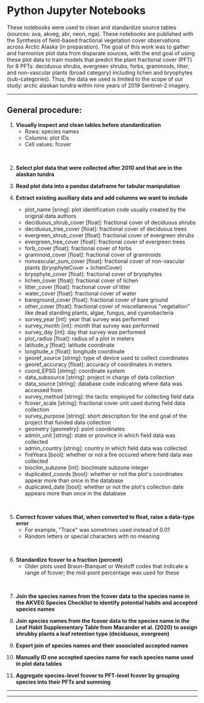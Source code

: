 # Python Jupyter Notebooks
These notebooks were used to clean and standardize source tables (sources: ava, akveg, abr, neon, nga). These notebooks are published with the Synthesis of field-based fractional vegetation cover observations across Arctic Alaska (in preparation). The goal of this work was to gather and harmonize plot data from disparate sources, with the end goal of using these plot data to train models that predict the plant fractional cover (PFT) for 8 PFTs: deciduous shrubs, evergreen shrubs, forbs, graminoids, litter, and non-vascular plants (broad category) including lichen and bryophytes (sub-categories). Thus, the data we used is limited to the scope of our study: arctic alaskan tundra within nine years of 2019 Sentinel-2 imagery.

---
## General procedure:

1. **Visually inspect and clean tables before standardization**
    - Rows: species names
    - Columns: plot IDs
    - Cell values: fcover

<br>

2. **Select plot data that were collected after 2010 and that are in the alaskan tundra**

3. **Read plot data into a pandas dataframe for tabular manipulation**

4. **Extract existing auxiliary data and add columns we want to include**
    - plot_name [sring]: plot identification code usually created by the original data authors
    - deciduous_shrub_cover [float]: fractional cover of deciduous shrubs
	- deciduous_tree_cover [float]: fractional cover of deciduous trees
	- evergreen_shrub_cover [float]: fractional cover of evergreen shrubs
	- evergreen_tree_cover [float]: fractional cover of evergreen trees
	- forb_cover [float]: fractional cover of forbs
	- graminoid_cover [float]: fractional cover of graminoids
	- nonvascular_sum_cover [float]: fractional cover of non-vascular
	plants (bryophyteCover + lichenCover)
	- bryophyte_cover [float]: fractional cover of bryophytes
	- lichen_cover [float]: fractional cover of lichen
	- litter_cover [float]: fractional cover of litter
	- water_cover [float]: fractional cover of water
	- bareground_cover [float]: fractional cover of bare ground
	- other_cover [float]: fractional cover of miscellaneous "vegetation" like dead standing plants, algae, fungus, and cyanobacteria
	- survey_year [int]: year that survey was performed
	- survey_month [int]: month that survey was performed
	- survey_day [int]: day that survey was performed
	- plot_radius [float]: radius of a plot in meters
	- latitude_y [float]: latitude coordinate
	- longitude_x [float]: longitude coordinate
	- georef_source [string]: type of device used to collect coordinates
	- georef_accuracy [float]: accuracy of coordinates in meters
    - coord_EPSG [string]: coordinate system
	- data_subsource [string]: project in charge of data collection
	- data_source [string]: database code indicating where data was
	accessed from
	- survey_method [string]: the tactic employed for collecting field
	data
	- fcover_scale [string]: fractional cover unit used during field data
	collection
	- survey_purpose [string]: short description for the end goal of the
	project that funded data collection
	- geometry [geometry]: point coordinates
	- admin_unit [string]: state or province in which field data was
	collected
	- admin_country [string]: country in which field data was collected
	- fireYears [bool]: whether or not a fire occured where field data
	was collected
	- bioclim_subzone [int]: bioclimate subzone integer
	- duplicated_coords [bool]: whether or not the plot's coordinates
	appear more than once in the database
	- duplicated_date [bool]: whether or not the plot's collection date
	appears more than once in the database 

<br>

5. **Correct fcover values that, when converted to float, raise a data-type error**
    - For example, "Trace" was sometimes used instead of 0.01
    - Random letters or special characters with no meaning
    
<br>

6. **Standardize fcover to a fraction (percent)**
    - Older plots used Braun-Blanquet or Westoff codes that indicate a range of fcover; the mid-point percentage was used for these
    
<br>

7. **Join the species names from the fcover data to the species name in the AKVEG Species Checklist to identify potential habits and accepted species names**

8. **Join species names from the fcover data to the species name in the Leaf Habit Supplementary Table from Macander et al. (2020) to assign shrubby plants a leaf retention type (deciduous, evergreen)**

9. **Export join of species names and their associated accepted names**

10. **Manually ID one accepted species name for each species name used in plot data tables**

11. **Aggregate species-level fcover to PFT-level fcover by grouping species into their PFTs and summing**
---
---
